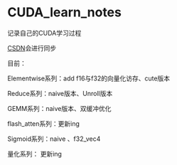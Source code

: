 # CUDA_learn_notes

记录自己的CUDA学习过程

[CSDN](https://blog.csdn.net/qq_71640350/category_12936188.html)会进行同步

目前：

Elementwise系列：add f16与f32的向量化访存、cute版本

Reduce系列：naive版本、Unroll版本

GEMM系列：naive版本、双缓冲优化

flash_atten系列：更新ing

Sigmoid系列：naive 、f32_vec4

量化系列： 更新ing

